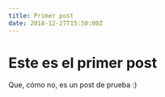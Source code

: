 ```yaml
---
title: Primer post
date: 2018-12-27T15:50:00Z
---
```


# Este es el primer post

Que, cómo no, es un post de prueba :)
